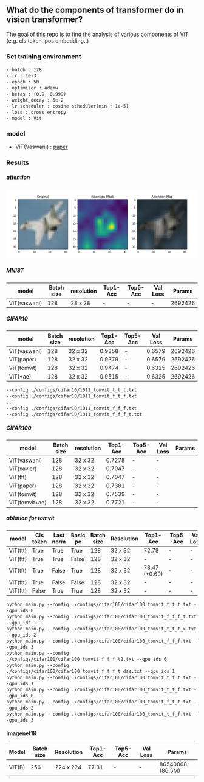 ## What do the components of transformer do in vision transformer?

The goal of this repo is to find the analysis of various components of ViT (e.g. cls token, pos embedding..)

### Set training environment

```
- batch : 128
- lr : 1e-3
- epoch : 50
- optimizer : adamw
- betas : (0.9, 0.999)
- weight_decay : 5e-2
- lr scheduler : cosine scheduler(min : 1e-5)
- loss : cross entropy
- model : Vit 
```

### model 

- ViT(Vaswani) : [paper](https://arxiv.org/pdf/1706.03762.pdf)


### Results

##### attention 

![results](./figures/attention_maps.JPG)

##### MNIST

| model               | Batch size     | resolution | Top1-Acc          | Top5-Acc | Val Loss    | Params  |
|---------------------|----------------|------------|-------------------|----------|-------------|---------|
| ViT(vaswani)        | 128            | 28 x 28    | -                 | -        | -           | 2692426 | 

##### CIFAR10

| model               | Batch size     | resolution | Top1-Acc          | Top5-Acc | Val Loss    | Params  |
|---------------------|----------------|------------|-------------------|----------|-------------|---------|
| ViT(vaswani)        | 128            | 32 x 32    | 0.9358            | -        | 0.6579      | 2692426 | 
| ViT(paper)          | 128            | 32 x 32    | 0.9379            | -        | 0.6579      | 2692426 | 
| ViT(tomvit)         | 128            | 32 x 32    | 0.9474            | -        | 0.6325      | 2692426 | 
| ViT(+ae)            | 128            | 32 x 32    | 0.9515            | -        | 0.6325      | 2692426 | 

```
--config ./configs/cifar10/1011_tomvit_t_t_t.txt
--config ./configs/cifar10/1011_tomvit_f_t_f.txt
...
--config ./configs/cifar10/1011_tomvit_f_f_f.txt
--config ./configs/cifar10/1011_tomvit_f_f_f_t.txt
```

##### CIFAR100

| model               | Batch size     | resolution | Top1-Acc          | Top5-Acc | Val Loss    | Params  |
|---------------------|----------------|------------|-------------------|----------|-------------| ------  |
| ViT(vaswani)        | 128            | 32 x 32    | 0.7278            | -        | -           |         |
| ViT(xavier)         | 128            | 32 x 32    | 0.7047            | -        | -           |         |
| ViT(tft)            | 128            | 32 x 32    | 0.7047            | -        | -           |         |
| ViT(paper)          | 128            | 32 x 32    | 0.7381            | -        | -           |         |
| ViT(tomvit)         | 128            | 32 x 32    | 0.7539            | -        | -           |         |
| ViT(tomvit+ae)      | 128            | 32 x 32    | 0.7721            | -        | -           |         |

##### ablation for tomvit

| model               | Cls token | Last norm  | Basic pe   | Batch size    | Resolution | Top1-Acc          | Top5-Acc | Val Loss    |Params|
|---------------------|-----------|------------|------------|---------------|------------|-------------------|----------|-------------|------|
| ViT(ttt)            |True       |True        |True        | 128           | 32 x 32    | 72.78             | -        | -           |      |
| ViT(ttf)            |True       |True        |False       | 128           | 32 x 32    | -                 | -        | -           |      |
| ViT(tft)            |True       |False       |True        | 128           | 32 x 32    | 73.47 (+0.69)     | -        | -           |      |
| ViT(ftt)            |True       |False       |False       | 128           | 32 x 32    | -                 | -        | -           |      |
| ViT(ftt)            |False      |True        |True        | 128           | 32 x 32    | -                 | -        | -           |      |

 

```
python main.py --config ./configs/cifar100/cifar100_tomvit_t_t_t.txt --gpu_ids 0
python main.py --config ./configs/cifar100/cifar100_tomvit_f_f_f_t.txt --gpu_ids 1
python main.py --config ./configs/cifar100/cifar100_tomvit_t_t_t_x.txt --gpu_ids 2
python main.py --config ./configs/cifar100/cifar100_tomvit_f_f_f.txt --gpu_ids 3
python main.py --config ./configs/cifar100/cifar100_tomvit_f_f_f_t2.txt --gpu_ids 0
python main.py --config ./configs/cifar100/cifar100_tomvit_f_f_f_t_dae.txt --gpu_ids 1
python main.py --config ./configs/cifar100/cifar100_tomvit_t_f_t.txt --gpu_ids 1
python main.py --config ./configs/cifar100/cifar100_tomvit_t_t_f.txt --gpu_ids 0
python main.py --config ./configs/cifar100/cifar100_tomvit_f_t_t.txt --gpu_ids 2
python main.py --config ./configs/cifar100/cifar100_tomvit_t_f_f.txt --gpu_ids 3
```

#### Imagenet1K

| Model          | Batch size     | Resolution | Top1-Acc          | Top5-Acc | Val Loss | Params            |
|----------------|----------------|------------|-------------------|----------|----------| ----------------- |
| ViT(B)         | 256            | 224 x 224  | 77.31             | -        | -        | 86540008 (86.5M)  |
